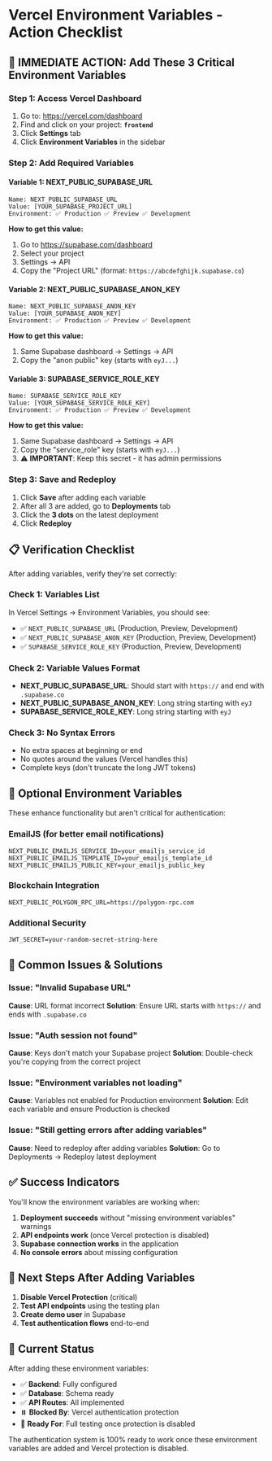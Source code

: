 # Vercel Environment Variables - Action Checklist

## 🎯 **IMMEDIATE ACTION: Add These 3 Critical Environment Variables**

### Step 1: Access Vercel Dashboard
1. Go to: https://vercel.com/dashboard
2. Find and click on your project: **`frontend`**
3. Click **Settings** tab
4. Click **Environment Variables** in the sidebar

### Step 2: Add Required Variables

#### Variable 1: NEXT_PUBLIC_SUPABASE_URL
```
Name: NEXT_PUBLIC_SUPABASE_URL
Value: [YOUR_SUPABASE_PROJECT_URL]
Environment: ✅ Production ✅ Preview ✅ Development
```
**How to get this value:**
1. Go to https://supabase.com/dashboard
2. Select your project
3. Settings → API
4. Copy the "Project URL" (format: `https://abcdefghijk.supabase.co`)

#### Variable 2: NEXT_PUBLIC_SUPABASE_ANON_KEY
```
Name: NEXT_PUBLIC_SUPABASE_ANON_KEY
Value: [YOUR_SUPABASE_ANON_KEY]
Environment: ✅ Production ✅ Preview ✅ Development
```
**How to get this value:**
1. Same Supabase dashboard → Settings → API
2. Copy the "anon public" key (starts with `eyJ...`)

#### Variable 3: SUPABASE_SERVICE_ROLE_KEY
```
Name: SUPABASE_SERVICE_ROLE_KEY
Value: [YOUR_SUPABASE_SERVICE_ROLE_KEY]
Environment: ✅ Production ✅ Preview ✅ Development
```
**How to get this value:**
1. Same Supabase dashboard → Settings → API
2. Copy the "service_role" key (starts with `eyJ...`)
3. ⚠️ **IMPORTANT**: Keep this secret - it has admin permissions

### Step 3: Save and Redeploy
1. Click **Save** after adding each variable
2. After all 3 are added, go to **Deployments** tab
3. Click the **3 dots** on the latest deployment
4. Click **Redeploy**

## 📋 **Verification Checklist**

After adding variables, verify they're set correctly:

### Check 1: Variables List
In Vercel Settings → Environment Variables, you should see:
- ✅ `NEXT_PUBLIC_SUPABASE_URL` (Production, Preview, Development)
- ✅ `NEXT_PUBLIC_SUPABASE_ANON_KEY` (Production, Preview, Development)  
- ✅ `SUPABASE_SERVICE_ROLE_KEY` (Production, Preview, Development)

### Check 2: Variable Values Format
- **NEXT_PUBLIC_SUPABASE_URL**: Should start with `https://` and end with `.supabase.co`
- **NEXT_PUBLIC_SUPABASE_ANON_KEY**: Long string starting with `eyJ`
- **SUPABASE_SERVICE_ROLE_KEY**: Long string starting with `eyJ`

### Check 3: No Syntax Errors
- No extra spaces at beginning or end
- No quotes around the values (Vercel handles this)
- Complete keys (don't truncate the long JWT tokens)

## 🔧 **Optional Environment Variables**

These enhance functionality but aren't critical for authentication:

### EmailJS (for better email notifications)
```
NEXT_PUBLIC_EMAILJS_SERVICE_ID=your_emailjs_service_id
NEXT_PUBLIC_EMAILJS_TEMPLATE_ID=your_emailjs_template_id  
NEXT_PUBLIC_EMAILJS_PUBLIC_KEY=your_emailjs_public_key
```

### Blockchain Integration
```
NEXT_PUBLIC_POLYGON_RPC_URL=https://polygon-rpc.com
```

### Additional Security
```
JWT_SECRET=your-random-secret-string-here
```

## 🚨 **Common Issues & Solutions**

### Issue: "Invalid Supabase URL"
**Cause**: URL format incorrect
**Solution**: Ensure URL starts with `https://` and ends with `.supabase.co`

### Issue: "Auth session not found"
**Cause**: Keys don't match your Supabase project
**Solution**: Double-check you're copying from the correct project

### Issue: "Environment variables not loading"
**Cause**: Variables not enabled for Production environment
**Solution**: Edit each variable and ensure Production is checked

### Issue: "Still getting errors after adding variables"
**Cause**: Need to redeploy after adding variables
**Solution**: Go to Deployments → Redeploy latest deployment

## ✅ **Success Indicators**

You'll know the environment variables are working when:

1. **Deployment succeeds** without "missing environment variables" warnings
2. **API endpoints work** (once Vercel protection is disabled)
3. **Supabase connection works** in the application
4. **No console errors** about missing configuration

## 🎯 **Next Steps After Adding Variables**

1. **Disable Vercel Protection** (critical)
2. **Test API endpoints** using the testing plan
3. **Create demo user** in Supabase
4. **Test authentication flows** end-to-end

## 📝 **Current Status**

After adding these environment variables:
- ✅ **Backend**: Fully configured
- ✅ **Database**: Schema ready
- ✅ **API Routes**: All implemented
- ⏸️ **Blocked By**: Vercel authentication protection
- 🎯 **Ready For**: Full testing once protection is disabled

The authentication system is 100% ready to work once these environment variables are added and Vercel protection is disabled.